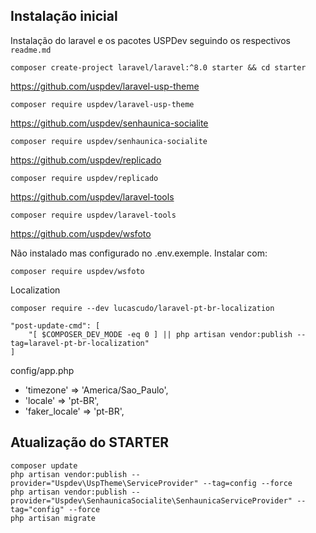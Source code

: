 ## Instalação inicial

Instalação do laravel e os pacotes USPDev seguindo os respectivos `readme.md`

    composer create-project laravel/laravel:^8.0 starter && cd starter

https://github.com/uspdev/laravel-usp-theme

    composer require uspdev/laravel-usp-theme

https://github.com/uspdev/senhaunica-socialite

    composer require uspdev/senhaunica-socialite

https://github.com/uspdev/replicado

    composer require uspdev/replicado

https://github.com/uspdev/laravel-tools

    composer require uspdev/laravel-tools

https://github.com/uspdev/wsfoto

Não instalado mas configurado no .env.exemple. Instalar com:

    composer require uspdev/wsfoto

Localization

    composer require --dev lucascudo/laravel-pt-br-localization

    "post-update-cmd": [
        "[ $COMPOSER_DEV_MODE -eq 0 ] || php artisan vendor:publish --tag=laravel-pt-br-localization"
    ]

config/app.php
* 'timezone' => 'America/Sao_Paulo',
* 'locale' => 'pt-BR',
* 'faker_locale' => 'pt-BR',

## Atualização do STARTER

    composer update
    php artisan vendor:publish --provider="Uspdev\UspTheme\ServiceProvider" --tag=config --force
    php artisan vendor:publish --provider="Uspdev\SenhaunicaSocialite\SenhaunicaServiceProvider" --tag="config" --force
    php artisan migrate
    
